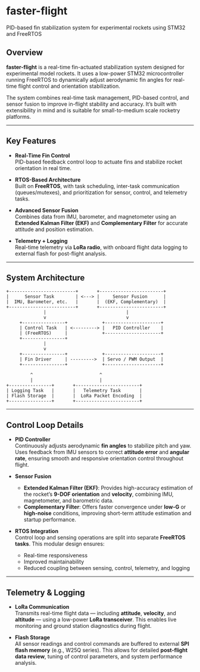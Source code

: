 # faster-flight
PID-based fin stabilization system for experimental rockets using STM32 and FreeRTOS

## Overview

**faster-flight** is a real-time fin-actuated stabilization system designed for experimental model rockets. It uses a low-power STM32 microcontroller running FreeRTOS to dynamically adjust aerodynamic fin angles for real-time flight control and orientation stabilization.

The system combines real-time task management, PID-based control, and sensor fusion to improve in-flight stability and accuracy. It’s built with extensibility in mind and is suitable for small-to-medium scale rocketry platforms.

---

## Key Features

- **Real-Time Fin Control**  
  PID-based feedback control loop to actuate fins and stabilize rocket orientation in real time.

- **RTOS-Based Architecture**  
  Built on **FreeRTOS**, with task scheduling, inter-task communication (queues/mutexes), and prioritization for sensor, control, and telemetry tasks.

- **Advanced Sensor Fusion**  
  Combines data from IMU, barometer, and magnetometer using an **Extended Kalman Filter (EKF)** and **Complementary Filter** for accurate attitude and position estimation.

- **Telemetry + Logging**  
  Real-time telemetry via **LoRa radio**, with onboard flight data logging to external flash for post-flight analysis.

---

## System Architecture

```text
+-------------------------+       +------------------------+
|      Sensor Task        | <---> |     Sensor Fusion      |
|  IMU, Barometer, etc.   |       |  (EKF, Complementary)  |
+-------------------------+       +------------------------+
              |                              |
              v                              v
     +----------------+             +---------------------+
     | Control Task   | <---------> |   PID Controller    |
     | (FreeRTOS)     |             +---------------------+
     +----------------+
              |
              v
     +----------------+             +---------------------+
     | Fin Driver     | --------->  | Servo / PWM Output  |
     +----------------+             +---------------------+

         ^                         ^
         |                         |
+----------------+       +------------------------+
| Logging Task   |       |   Telemetry Task       |
| Flash Storage  |       |  LoRa Packet Encoding  |
+----------------+       +------------------------+
```

---

## Control Loop Details

- **PID Controller**  
  Continuously adjusts aerodynamic **fin angles** to stabilize pitch and yaw. Uses feedback from IMU sensors to correct **attitude error** and **angular rate**, ensuring smooth and responsive orientation control throughout flight.

- **Sensor Fusion**  
  - **Extended Kalman Filter (EKF)**: Provides high-accuracy estimation of the rocket’s **9-DOF orientation** and **velocity**, combining IMU, magnetometer, and barometric data.  
  - **Complementary Filter**: Offers faster convergence under **low-G** or **high-noise** conditions, improving short-term attitude estimation and startup performance.

- **RTOS Integration**  
  Control loop and sensing operations are split into separate **FreeRTOS tasks**. This modular design ensures:  
  - Real-time responsiveness  
  - Improved maintainability  
  - Reduced coupling between sensing, control, telemetry, and logging

---

## Telemetry & Logging

- **LoRa Communication**  
  Transmits real-time flight data — including **attitude**, **velocity**, and **altitude** — using a low-power **LoRa transceiver**. This enables live monitoring and ground station diagnostics during flight.

- **Flash Storage**  
  All sensor readings and control commands are buffered to external **SPI flash memory** (e.g., W25Q series). This allows for detailed **post-flight data review**, tuning of control parameters, and system performance analysis.
